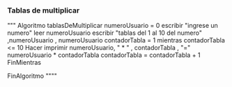 ### Tablas de multiplicar


"""
Algoritmo tablasDeMultiplicar 
	numeroUsuario = 0
	escribir "ingrese un numero" 
	leer numeroUsuario
	escribir "tablas del 1 al 10 del numero" ,numeroUsuario  , numeroUsuario
	contadorTabla = 1
	mientras contadorTabla <= 10 Hacer
		imprimir numeroUsuario, " * " , contadorTabla , "=" numeroUsuario * contadorTabla
		contadorTabla = contadorTabla + 1
	FinMientras
	
FinAlgoritmo 
""""
